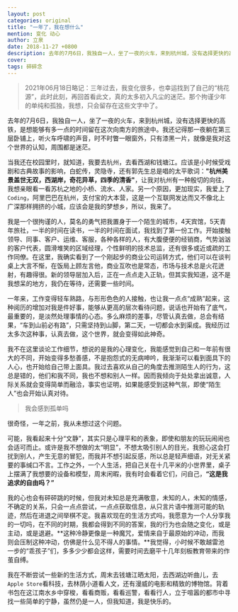 ```yaml
---
layout: post
categories: original
title: "一年了，我在想什么"
mention: 变化 动心
author: 立泉
date: 2018-11-27 +0800
description: 去年的7月6日，我独自一人，坐了一夜的火车，来到杭州城，没有选择更快的高铁，是想能够有多一点的时间，留在这次向南方的旅途中。
cover: 
tags: 碎碎念
---
```


> 2021年06月18日略记：三年过去，我变化很多，也幸运找到了自己的“桃花源”，此时此刻，再回首看此文，真的太多初入凡尘的迷茫。那个拘谨少年的单纯和孤独，我想，只会留存在这些文字中了。

去年的7月6日，我独自一人，坐了一夜的火车，来到杭州城，没有选择更快的高铁，是想能够有多一点的时间留在这次向南方的旅途中。我还记得那一夜躺在第三层卧铺上，听火车呼啸的声音，时不时瞥一眼窗外，只有漆黑一片，就像是我对这个世界的认知，周围都是迷茫。

当我还在校园里时，就知道，我要去杭州，去看西湖和钱塘江。应该是小时候受戏剧和古典故事的影响，白蛇传，灵隐寺，还有郭先生总是唱的太平歌词：**"杭州美景盖世无双，西湖岸，奇花异草，四季的清香"**，让我对杭州有一种殷切的向往，我想亲眼看一看苏杭之地的小桥、流水、人家。另一个原因，更加现实，我爱上了`Coding`，阿里巴巴在杭州，支付宝的大本营，这是一个互联网发达而又不像北上广深那样拥挤的小城，应该会是我的梦想乡，所以，我来了。

我是一个很拘谨的人，莫名的勇气把我置身于一个陌生的城市，4天宾馆，5天青年旅社，一半的时间在读书，一半的时间在面试，我找到了第一份工作。开始接触领导、同事、客户、运维、客服，各种各样的人，有大腹便便的经销商，气势汹汹的客户代表，圆滑堆笑的区域经理，个性鲜明的技术总监，还有很多或近或疏的工作同僚。在这里，我确实看到了一个刚起步的商业公司运转方式，他们可以在谈判桌上大言不惭，在饭局上顾左言他，商业互吹也是常态，市场与技术总是火花迸射，有趣得很。新的领导层加入后，正在一点点走入正轨，但其实我知道，这不是我想呆的地方，我仍在等待，还需要一些时间。

一年来，工作变得轻车熟路，与形形色色的人接触，也让我一点点“成熟”起来，这种阅历的增加对我是件好事，能够从更高的层次看待问题，说话也开始有了底气，最重要的，是淡然处理事情的心态。多么麻烦的差事，尽管认真去做，总会有结果，“车到山前必有路”，只需坚持到山脚，第二天，一切都会水到渠成。我经历过太多次这种事，认真去做，这个世界，就会变得如此神奇。

我不在这里谈论工作细节，想说的是我的心理变化，我能感觉到自己和一年前有很大的不同，开始变得多愁善感，不是抱怨式的无病呻吟，我渐渐可以看到面具下的人心，也开始给自己带上面具。我过去喜欢从自己的角度去推测陌生人的行为，这总是错的，他们和我不同，我也不想和别人一样。因而我倾向于处处拿出诚意，人际关系就会变得简单而融洽，事实也证明，如果能感受到这种气氛，即使“陌生人”也会开始认真对待。

> 我会感到孤单吗

很奇怪，一年之前，我从未想过这个问题。

可能，我看起来十分“文静”，其实只是心理平和的表象，即使和朋友的玩玩闹闹也会适可而止。或许是我不想做的太“明显”，不想太吸引别人的目光，我担心这会打扰到别人，产生无意的冒犯，而我并不想引起反感，所以总是轻声细语，对无关紧要的事缄口不言。工作之外，一个人生活，把自己关在十几平米的小世界里，桌子上摆满了我想要的设备和模型，周末闲暇，我有时会看着它们，问自己，**“这是我追求的自由吗？”**

我的心也会有砰砰跳的时候，但我对未知总是充满敬意，未知的人，未知的情感，不确定的关系，只会一点点尝试，一点点获取信息，从只言片语中推测可能的轨迹，然后在进退之间举棋不定。我喜欢现在的生活方式吗，我愿意为一个人分享我的一切吗，在不同的时期，我都会得到不同的答案，我的行为也会随之变化，或是主动，或是退避。**这种冷静更像是一种魔咒，爱情来自于最原始的冲动，而我则会压制这种冲动，仿佛是什么见不得人的事情。**我觉得，小时候不敢越雷池一步的“乖孩子”们，多多少少都会这样，需要时间去磨平十几年刻板教育带来的作茧自缚。

我在不断尝试一些新的生活方式，周末去钱塘江晒太阳，去西湖边听曲儿，去`Apple Store`看科技，去林荫小道看人文，还有漫威的电影和精致的博物馆。背着书包在这江南水乡中穿梭，看看商贩，看看巡警，看看行人，立于喧嚣的都市中寻找一些简单的宁静，虽然仍是一人，但我知道，我是快乐的。